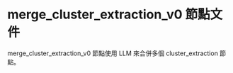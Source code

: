 # merge_cluster_extraction_v0 節點文件

merge_cluster_extraction_v0 節點使用 LLM 來合併多個 cluster_extraction 節點。